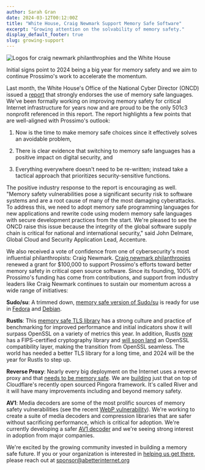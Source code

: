 ```yaml
---
author: Sarah Gran
date: 2024-03-12T00:12:00Z
title: "White House, Craig Newmark Support Memory Safe Software"
excerpt: "Growing attention on the solvability of memory safety."
display_default_footer: true
slug: growing-support
---
```


<div class="card border-0 pic-quote-right mw-240px mx-auto mb-4">
  <img alt="Logos for craig newmark philanthrophies and the White House" class="rounded mx-auto img-fluid" src="/images/blog/blog-white-house-craig-newmark-philanthropies.png" />
</div>

Initial signs point to 2024 being a big year for memory safety and we aim to continue Prossimo's work to accelerate the momentum.

Last month, the White House's Office of the National Cyber Director (ONCD) issued a [report](https://www.whitehouse.gov/oncd/briefing-room/2024/02/26/memory-safety-fact-sheet/) that strongly endorses the use of memory safe languages. We've been formally working on improving memory safety for critical Internet infrastructure for years now and are proud to be the only 501c3 nonprofit referenced in this report. The report highlights a few points that are well-aligned with Prossimo's outlook:

1.  Now is the time to make memory safe choices since it effectively solves an avoidable problem,

2.  There is clear evidence that switching to memory safe languages has a positive impact on digital security, and

3.  Everything everywhere doesn't need to be re-written; instead take a tactical approach that prioritizes security-sensitive functions.

The positive industry response to the report is encouraging as well. "Memory safety vulnerabilities pose a significant security risk to software systems and are a root cause of many of the most damaging cyberattacks. To address this, we need to adopt memory safe programming languages for new applications and rewrite code using modern memory safe languages with secure development practices from the start. We're pleased to see the ONCD raise this issue because the integrity of the global software supply chain is critical for national and international security," said John Delmare, Global Cloud and Security Application Lead, Accenture.

We also received a vote of confidence from one of cybersecurity's most influential philanthropists: Craig Newmark. [Craig newmark philanthropies](https://craignewmarkphilanthropies.org/) renewed a grant for $100,000 to support Prossimo's efforts toward better memory safety in critical open source software. Since its founding, 100% of Prossimo's funding has come from contributions, and support from industry leaders like Craig Newmark continues to sustain our momentum across a wide range of initiatives:

**Sudo/su**: A trimmed down, [memory safe version of Sudo/su](https://www.memorysafety.org/initiative/sudo-su/) is ready for use in [Fedora](https://bodhi.fedoraproject.org/updates/?search=sudo-rs-0.2.2) and [Debian](https://packages.debian.org/sid/sudo-rs#:~:text=sudo%2Drs%20is%20a%20safety,vulnerabilities%20related%20to%20memory%20management.).

**Rustls**: This [memory safe TLS library](https://www.memorysafety.org/initiative/rustls/) has a strong culture and practice of benchmarking for improved performance and initial indicators show it will surpass OpenSSL on a variety of metrics this year. In addition, Rustls [now](https://www.memorysafety.org/blog/rustls-with-aws-crypto-back-end-and-fips/) has a FIPS-certified cryptography library and [will soon land](https://github.com/rustls/rustls/blob/main/ROADMAP.md) an OpenSSL compatibility layer, making the transition from OpenSSL seamless. The world has needed a better TLS library for a long time, and 2024 will be the year for Rustls to step up.

**Reverse Proxy**: Nearly every big deployment on the Internet uses a reverse proxy and that [needs to be memory safe](https://www.memorysafety.org/initiative/reverse-proxy/). We are [building](https://www.memorysafety.org/blog/introducing-river/) just that on top of Cloudflare's recently open sourced Pingora framework. It's called River and it will have many improvements including and beyond memory safety.

**AV1**: Media decoders are some of the most prolific sources of memory safety vulnerabilities (see the recent [WebP vulnerability](https://blog.cloudflare.com/uncovering-the-hidden-webp-vulnerability-cve-2023-4863/)). We're working to create a suite of media decoders and compression libraries that are safer without sacrificing performance, which is critical for adoption. We're currently developing a safer [AV1 decoder](https://www.memorysafety.org/initiative/av1/) and we're seeing strong interest in adoption from major companies.

We're excited by the growing community invested in building a memory safe future. If you or your organization is interested in [helping us get there](https://www.memorysafety.org/become-a-funder/), please reach out at <sponsor@abetterinternet.org>